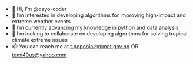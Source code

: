 - 👋 Hi, I’m @dayo-coder
- 👀 I’m interested in developing algorithms for improving high-impact and extreme weather events
- 🌱 I’m currently advancing my knowledge in python and data analysis
- 💞️ I’m looking to collaborate on developing algorithms for solving tropical climate extreme issues
- 📫 You can reach me at t.popoola@nimet.gov.ng    OR   temi40us@yahoo.com

<!---
dayo-coder/dayo-coder is a ✨ special ✨ repository because its `README.md` (this file) appears on your GitHub profile.
You can click the Preview link to take a look at your changes.
--->
